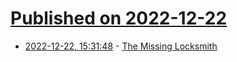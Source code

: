 # [Published on 2022-12-22](index.md)

* [2022-12-22, 15:31:48](https://news.ycombinator.com/item?id=34094310) - [The Missing Locksmith](https://elleosiliwood.itch.io/the-missing-locksmith)
